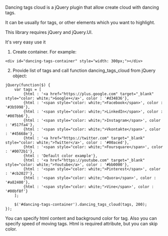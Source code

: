Dancing tags cloud is a jQuery plugin that allow create cloud with dancing tags.

It can be usually for tags, or other elements which you want to highlight.

This library requires jQuery and jQuery.UI.

It's very easy use it

1. Create container. For example:
```
<div id="dancing-tags-container" style="width: 300px;"></div>
```

2. Provide list of tags and call function dancing_tags_cloud from jQuery object:

```
jQuery(function($) {
    var tags = [
        {html : '<a href="https://plus.google.com" target="_blank" style="color: white;">Google+</a>', color : '#d34836'},
        {html : '<span style="color: white;">Facebook</span>', color : '#3b5998'},
        {html : '<span style="color: white;">LinkedIn</span>', color : '#007bb6'},
        {html : '<span style="color: white;">Instagram</span>', color : '#517fa4'},
        {html : '<span style="color: white;">Vkontakte</span>', color : '#45668e'},
        {html : '<a href="https://twitter.com" target="_blank" style="color: white;">Twitter</a>', color : '#00aced'},
        {html : '<span style="color: white;">Foursquare</span>', color : '#0072b1'},
        {html : 'Default color example'},
        {html : '<a href="https://youtube.com" target="_blank" style="color: white;">Youtube</a>', color : '#bb0000'},
        {html : '<span style="color: white;">Pinterest</span>', color : '#cb2027'},
        {html : '<span style="color: white;">Quora</span>', color : '#a82400'},
        {html : '<span style="color: white;">Vine</span>', color : '#00bf8f'}
    ];

    $('#dancing-tags-container').dancing_tags_cloud(tags, 200);
});
```

You can specify html content and background color for tag. Also you can specify speed of moving tags.
Html is required attribute, but you can skip color.